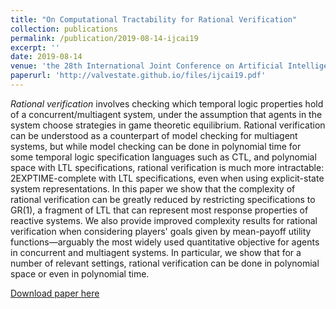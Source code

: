 ```yaml
---
title: "On Computational Tractability for Rational Verification"
collection: publications
permalink: /publication/2019-08-14-ijcai19
excerpt: ''
date: 2019-08-14
venue: 'the 28th International Joint Conference on Artificial Intelligence (IJCAI 2019), Macao, China, 2019'
paperurl: 'http://valvestate.github.io/files/ijcai19.pdf'
---
```

*Rational verification* involves checking which temporal logic properties hold of a concurrent/multiagent system, under the assumption that agents in the system choose strategies in game theoretic equilibrium. Rational verification can be understood as a counterpart of model checking for multiagent systems, but while model checking can be done in polynomial time for some temporal logic specification languages such as CTL, and polynomial space with LTL specifications, rational verification is much more intractable: 2EXPTIME-complete with LTL specifications, even when using explicit-state system representations. In this paper we show that the complexity of rational verification can be greatly reduced by restricting specifications to GR(1), a fragment of LTL that can represent most response properties of reactive systems. We also provide improved complexity results for rational verification when considering players' goals given by mean-payoff utility functions—arguably the most widely used quantitative objective for agents in concurrent and multiagent systems. In particular, we show that for a number of relevant
settings, rational verification can be done in polynomial space or even in polynomial time.

[Download paper here](http://valvestate.github.io/files/ijcai19.pdf)
